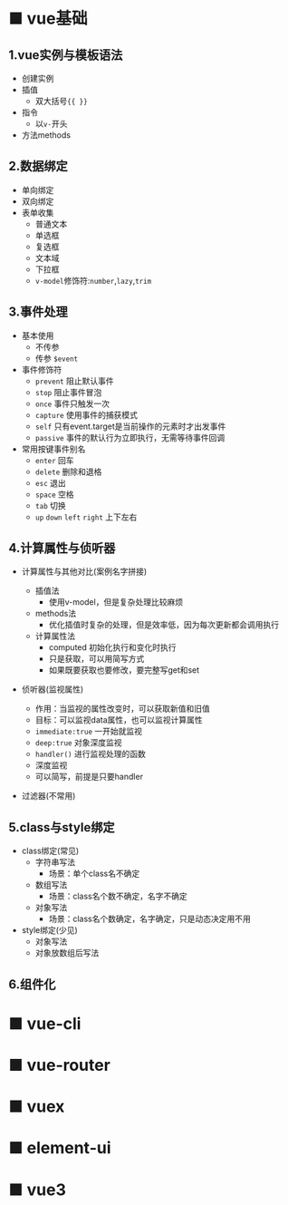 # ■ vue基础
## 1.vue实例与模板语法
- 创建实例 
- 插值
  - 双大括号`{{ }}`
- 指令
  - 以`v-`开头
- 方法methods

## 2.数据绑定
- 单向绑定
- 双向绑定
- 表单收集
  - 普通文本
  - 单选框
  - 复选框
  - 文本域
  - 下拉框
  - `v-model`修饰符:`number`,`lazy`,`trim`
## 3.事件处理
- 基本使用
  - 不传参
  - 传参 `$event`
- 事件修饰符
  - `prevent` 阻止默认事件
  - `stop` 阻止事件冒泡
  - `once` 事件只触发一次
  - `capture` 使用事件的捕获模式
  - `self` 只有event.target是当前操作的元素时才出发事件
  - `passive` 事件的默认行为立即执行，无需等待事件回调
- 常用按键事件别名
  - `enter` 回车
  - `delete` 删除和退格
  - `esc` 退出
  - `space` 空格
  - `tab` 切换
  - `up` `down` `left` `right` 上下左右

## 4.计算属性与侦听器
- 计算属性与其他对比(案例名字拼接)
  - 插值法
    - 使用v-model，但是复杂处理比较麻烦
  - methods法
    - 优化插值时复杂的处理，但是效率低，因为每次更新都会调用执行
  - 计算属性法
    - computed 初始化执行和变化时执行
    - 只是获取，可以用简写方式
    - 如果既要获取也要修改，要完整写get和set

- 侦听器(监视属性)
  - 作用：当监视的属性改变时，可以获取新值和旧值
  - 目标：可以监视data属性，也可以监视计算属性
  - `immediate:true` 一开始就监视
  - `deep:true` 对象深度监视
  - `handler()` 进行监视处理的函数
  - 深度监视
  - 可以简写，前提是只要handler

- 过滤器(不常用)

## 5.class与style绑定
- class绑定(常见)
  - 字符串写法
    - 场景：单个class名不确定
  - 数组写法
    - 场景：class名个数不确定，名字不确定
  - 对象写法
    - 场景：class名个数确定，名字确定，只是动态决定用不用
- style绑定(少见)
  - 对象写法
  - 对象放数组后写法

## 6.组件化

# ■ vue-cli

# ■ vue-router

# ■ vuex

# ■ element-ui

# ■ vue3